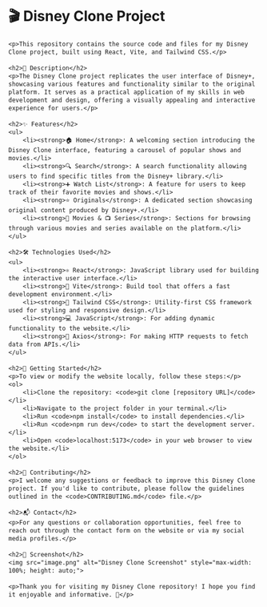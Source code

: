 <!DOCTYPE html>
<html lang="en">
<head>
    <meta charset="UTF-8">
    <meta name="viewport" content="width=device-width, initial-scale=1.0">
    <title>Disney Clone Project</title>
</head>
<body>
    <h1>🎬 Disney Clone Project</h1>

    <p>This repository contains the source code and files for my Disney Clone project, built using React, Vite, and Tailwind CSS.</p>

    <h2>📜 Description</h2>
    <p>The Disney Clone project replicates the user interface of Disney+, showcasing various features and functionality similar to the original platform. It serves as a practical application of my skills in web development and design, offering a visually appealing and interactive experience for users.</p>

    <h2>✨ Features</h2>
    <ul>
        <li><strong>🏠 Home</strong>: A welcoming section introducing the Disney Clone interface, featuring a carousel of popular shows and movies.</li>
        <li><strong>🔍 Search</strong>: A search functionality allowing users to find specific titles from the Disney+ library.</li>
        <li><strong>➕ Watch List</strong>: A feature for users to keep track of their favorite movies and shows.</li>
        <li><strong>⭐ Originals</strong>: A dedicated section showcasing original content produced by Disney+.</li>
        <li><strong>🎥 Movies & 📺 Series</strong>: Sections for browsing through various movies and series available on the platform.</li>
    </ul>

    <h2>🛠️ Technologies Used</h2>
    <ul>
        <li><strong>⚛️ React</strong>: JavaScript library used for building the interactive user interface.</li>
        <li><strong>🚀 Vite</strong>: Build tool that offers a fast development environment.</li>
        <li><strong>🎨 Tailwind CSS</strong>: Utility-first CSS framework used for styling and responsive design.</li>
        <li><strong>💻 JavaScript</strong>: For adding dynamic functionality to the website.</li>
        <li><strong>📡 Axios</strong>: For making HTTP requests to fetch data from APIs.</li>
    </ul>

    <h2>🚀 Getting Started</h2>
    <p>To view or modify the website locally, follow these steps:</p>
    <ol>
        <li>Clone the repository: <code>git clone [repository URL]</code></li>
        <li>Navigate to the project folder in your terminal.</li>
        <li>Run <code>npm install</code> to install dependencies.</li>
        <li>Run <code>npm run dev</code> to start the development server.</li>
        <li>Open <code>localhost:5173</code> in your web browser to view the website.</li>
    </ol>

    <h2>🤝 Contributing</h2>
    <p>I welcome any suggestions or feedback to improve this Disney Clone project. If you'd like to contribute, please follow the guidelines outlined in the <code>CONTRIBUTING.md</code> file.</p>

    <h2>📬 Contact</h2>
    <p>For any questions or collaboration opportunities, feel free to reach out through the contact form on the website or via my social media profiles.</p>

    <h2>📸 Screenshot</h2>
    <img src="image.png" alt="Disney Clone Screenshot" style="max-width: 100%; height: auto;">

    <p>Thank you for visiting my Disney Clone repository! I hope you find it enjoyable and informative. 🎉</p>
</body>
</html>
